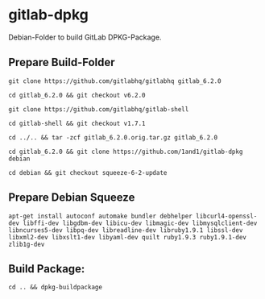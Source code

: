 # gitlab-dpkg
Debian-Folder to build GitLab DPKG-Package.

## Prepare Build-Folder

    git clone https://github.com/gitlabhq/gitlabhq gitlab_6.2.0

    cd gitlab_6.2.0 && git checkout v6.2.0

    git clone https://github.com/gitlabhq/gitlab-shell

    cd gitlab-shell && git checkout v1.7.1

    cd ../.. && tar -zcf gitlab_6.2.0.orig.tar.gz gitlab_6.2.0

    cd gitlab_6.2.0 && git clone https://github.com/1and1/gitlab-dpkg debian

    cd debian && git checkout squeeze-6-2-update

## Prepare Debian Squeeze

    apt-get install autoconf automake bundler debhelper libcurl4-openssl-dev libffi-dev libgdbm-dev libicu-dev libmagic-dev libmysqlclient-dev libncurses5-dev libpq-dev libreadline-dev libruby1.9.1 libssl-dev libxml2-dev libxslt1-dev libyaml-dev quilt ruby1.9.3 ruby1.9.1-dev zlib1g-dev

## Build Package:

    cd .. && dpkg-buildpackage
